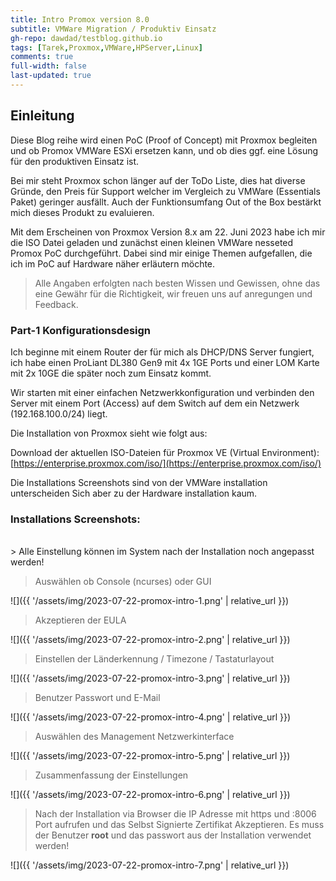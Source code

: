 ```yaml
---
title: Intro Promox version 8.0
subtitle: VMWare Migration / Produktiv Einsatz
gh-repo: dawdad/testblog.github.io
tags: [Tarek,Proxmox,VMWare,HPServer,Linux]
comments: true
full-width: false
last-updated: true
---
```



## Einleitung 

Diese Blog reihe wird einen PoC (Proof of Concept) mit Proxmox begleiten und ob Promox VMWare ESXi ersetzen kann, und ob dies ggf. eine Lösung für den produktiven Einsatz ist. 

Bei mir steht Proxmox schon länger auf der ToDo Liste, dies hat diverse Gründe, den Preis für Support welcher im Vergleich zu VMWare (Essentials Paket) geringer ausfällt. Auch der Funktionsumfang Out of the Box bestärkt mich dieses Produkt zu evaluieren. 

Mit dem Erscheinen von Proxmox Version 8.x am 22. Juni 2023 habe ich mir die ISO Datei geladen und zunächst einen kleinen VMWare nesseted Promox PoC durchgeführt. Dabei sind mir einige Themen aufgefallen, die ich im PoC auf Hardware näher erläutern möchte. 

> Alle Angaben erfolgten nach besten Wissen und Gewissen, ohne das eine Gewähr für die Richtigkeit, wir freuen uns auf anregungen und Feedback. 


### Part-1 Konfigurationsdesign

Ich beginne mit einem Router der für mich als DHCP/DNS Server fungiert, ich habe einen ProLiant DL380 Gen9 mit 4x 1GE Ports und einer LOM Karte mit 2x 10GE die später noch zum Einsatz kommt. 

Wir starten mit einer einfachen Netzwerkkonfiguration und verbinden den Server mit einem Port (Access) auf dem Switch auf dem ein Netzwerk (192.168.100.0/24) liegt.

Die Installation von Proxmox sieht wie folgt aus: 

Download der aktuellen ISO-Dateien für Proxmox VE (Virtual Environment): [https://enterprise.proxmox.com/iso/](https://enterprise.proxmox.com/iso/)

Die Installations Screenshots sind von der VMWare installation unterscheiden Sich aber zu der Hardware installation kaum. 

### Installations Screenshots:
<br/>
> Alle Einstellung können im System nach der Installation noch angepasst werden!

> Auswählen ob Console (ncurses) oder GUI

![]({{ '/assets/img/2023-07-22-promox-intro-1.png' | relative_url }})

> Akzeptieren der EULA 

![]({{ '/assets/img/2023-07-22-promox-intro-2.png' | relative_url }})

> Einstellen der Länderkennung / Timezone / Tastaturlayout

![]({{ '/assets/img/2023-07-22-promox-intro-3.png' | relative_url }})

> Benutzer Passwort und E-Mail

![]({{ '/assets/img/2023-07-22-promox-intro-4.png' | relative_url }})

> Auswählen des Management Netzwerkinterface

![]({{ '/assets/img/2023-07-22-promox-intro-5.png' | relative_url }})

> Zusammenfassung der Einstellungen

![]({{ '/assets/img/2023-07-22-promox-intro-6.png' | relative_url }})

> Nach der Installation via Browser die IP Adresse mit https und :8006 Port aufrufen und das Selbst Signierte Zertifikat Akzeptieren. Es muss der Benutzer **root** und das passwort aus der Installation verwendet werden! 

![]({{ '/assets/img/2023-07-22-promox-intro-7.png' | relative_url }})

<br />
<br />